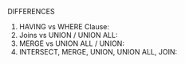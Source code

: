 DIFFERENCES 
1) HAVING vs WHERE Clause:
2) Joins vs UNION / UNION ALL:
3) MERGE vs UNION ALL / UNION:
4) INTERSECT, MERGE, UNION, UNION ALL, JOIN:
